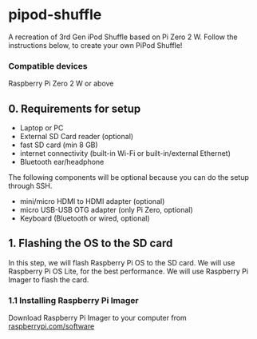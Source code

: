 # pipod-shuffle
A recreation of 3rd Gen iPod Shuffle based on Pi Zero 2 W.
Follow the instructions below, to create your own PiPod Shuffle!

### Compatible devices
Raspberry Pi Zero 2 W or above

## 0. Requirements for setup
- Laptop or PC 
- External SD Card reader (optional)
- fast SD card (min 8 GB)
- internet connectivity (built-in Wi-Fi or built-in/external Ethernet)
- Bluetooth ear/headphone
  
The following components will be optional because you can do the setup through SSH.

- mini/micro HDMI to HDMI adapter (optional)
- micro USB-USB OTG adapter (only Pi Zero, optional)
- Keyboard (Bluetooth or wired, optional)

## 1. Flashing the OS to the SD card
In this step, we will flash Raspberry Pi OS to the SD card. We will use Raspberry Pi OS Lite, for the best performance.
We will use Raspberry Pi Imager to flash the card.

### 1.1 Installing Raspberry Pi Imager
Download Raspberry Pi Imager to your computer from <a href="https://www.raspberrypi.com/software/">raspberrypi.com/software</a>
